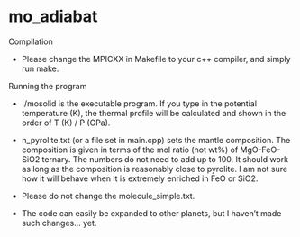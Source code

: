 # mo_adiabat

Compilation 
 - Please change the MPICXX in Makefile to your c++ compiler, and simply run make.

Running the program
- ./mosolid is the executable program. If you type in the potential temperature (K), the thermal profile will be calculated and shown in the order of T (K) / P (GPa). 
- n_pyrolite.txt (or a file set in main.cpp) sets the mantle composition. The composition is given in terms of the mol ratio (not wt%) of MgO-FeO-SiO2 ternary. The numbers do not need to add up to 100. It should work as long as the composition is reasonably close to pyrolite. I am not sure how it will behave when it is extremely enriched in FeO or SiO2.
- Please do not change the molecule_simple.txt. 

- The code can easily be expanded to other planets, but I haven’t made such changes… yet. 
